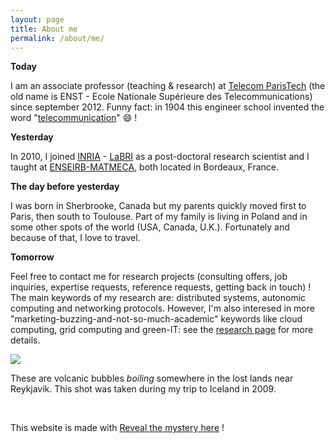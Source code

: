 ```yaml
---
layout: page
title: About me
permalink: /about/me/
---
```


**Today**

I am an associate professor (teaching &amp; research) at [Telecom ParisTech][1] (the old name is ENST - Ecole Nationale Supérieure des Telecommunications) since september 2012. Funny fact: in 1904 this engineer school invented the word "[telecommunication][2]" :smile: !

**Yesterday**

In 2010, I joined [INRIA][3] - [LaBRI][4] as a post-doctoral research scientist and I taught at [ENSEIRB-MATMECA][5], both located in Bordeaux, France.

**The day before yesterday**

I was born in Sherbrooke, Canada but my parents quickly moved first to Paris, then south to Toulouse. Part of my family is living in Poland and in some other spots of the world (USA, Canada, U.K.). Fortunately and because of that, I love to travel.

**Tomorrow**

Feel free to contact me for research projects (consulting offers, job inquiries, expertise requests, reference requests, getting back in touch) ! The main keywords of my research are: distributed systems, autonomic computing and networking protocols. However, I'm also interesed in more "marketing-buzzing-and-not-so-much-academic" keywords like cloud computing, grid computing and green-IT: see the [research page][6] for more details.

 ![][8]

  These are volcanic bubbles _boiling_ somewhere in the lost lands near Reykjavík. This shot was taken during my trip to Iceland in 2009.

  <br>

This website is made with <i class="fa fa-broken-heart"></i> [Reveal the mystery here](/about/website/) !

[1]: http://www.telecom-paristech.fr
[2]: http://en.wikipedia.org/wiki/Telecommunication#Etymology
[3]: http://www.inria.fr/en/
[4]: http://www.labri.fr/
[5]: http://www.enseirb-matmeca.fr/
[6]: http://www.remisharrock.fr/research
[8]: https://lh3.googleusercontent.com/-le0eWrmpUsw/SeHrpQIZi0I/AAAAAAAAAnc/Gn8crzpU-HU/s320/IMGP1774.JPG

